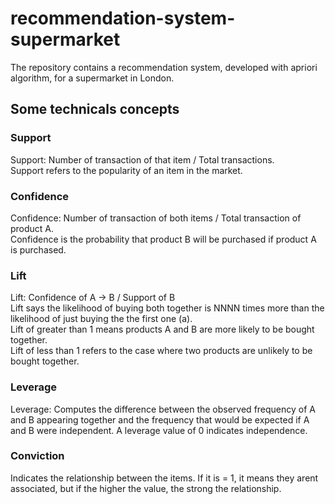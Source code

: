 # recommendation-system-supermarket
The repository contains a recommendation system, developed with apriori algorithm, for a supermarket in London.


## Some technicals concepts

### Support
Support: Number of transaction of that item / Total transactions. <br>
Support refers to the popularity of an item in the market.
### Confidence
Confidence: Number of transaction of both items / Total transaction of product A. <br>
Confidence is the probability that product B will be purchased if product A is purchased.
### Lift
Lift: Confidence of A -> B   / Support of B <br>
Lift says the likelihood of buying both together is NNNN times more than the likelihood of just buying the the first one (a).  <br>
Lift of greater than 1 means products A and B are more likely to be bought together. <br>
Lift of less than 1 refers to the case where two products are unlikely to be bought together.
### Leverage
Leverage: Computes the difference between the observed frequency of A and B appearing together and the frequency that would be expected if A and B were independent. A leverage value of 0 indicates independence.
### Conviction
Indicates the relationship between the items. If it is = 1, it means they arent associated, but if the higher the value, the strong the relationship.
